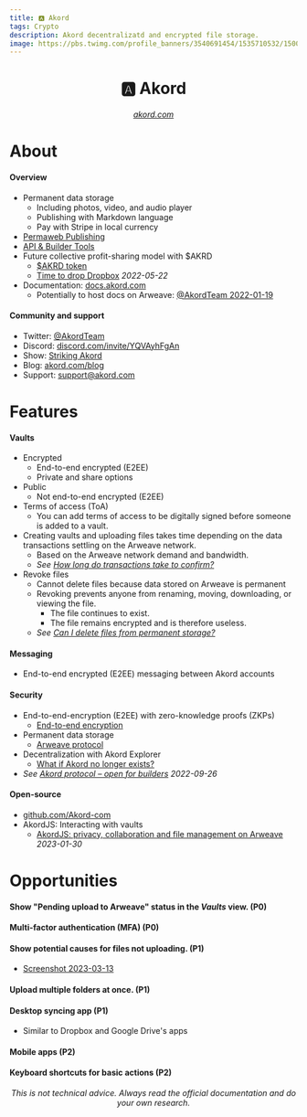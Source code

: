 ```yaml
---
title: 🅰 Akord
tags: Crypto
description: Akord decentralizatd and encrypted file storage.
image: https://pbs.twimg.com/profile_banners/3540691454/1535710532/1500x500
---
```


<h1 style="text-align: center;">🅰 Akord</h1>

<p style="text-align: center; 
          font-style: italic;">
    <a href="https://akord.com" target="_blank">akord.com</a>
</p>

# About

#### Overview

- Permanent data storage
    - Including photos, video, and audio player
    - Publishing with Markdown language
    - Pay with Stripe in local currency
- [Permaweb Publishing](https://akord.com/products/web-app)
- [API & Builder Tools](https://akord.com/products/api)
- Future collective profit-sharing model with $AKRD
    - [$AKRD token](https://docs.akord.com/overview/about/usdakrd-token)
    - [Time to drop Dropbox](https://akord.com/blog/time-to-drop-dropbox) *2022-05-22*
- Documentation: [docs.akord.com](https://docs.akord.com)
    - Potentially to host docs on Arweave: [@AkordTeam 2022-01-19](https://twitter.com/AkordTeam/status/1616076783757193218)

#### Community and support

- Twitter: [@AkordTeam](https://twitter.com/AkordTeam)
- Discord: [discord.com/invite/YQVAyhFgAn](https://discord.com/invite/YQVAyhFgAn)
- Show: [Striking Akord](https://pca.st/ovg8l9ep)
- Blog: [akord.com/blog](https://akord.com/blog)
- Support: [support@akord.com](mailto:support@akord.com)

# Features

#### Vaults

- Encrypted
    - End-to-end encrypted (E2EE)
    - Private and share options
- Public
    - Not end-to-end encrypted (E2EE)
- Terms of access (ToA)
    - You can add terms of access to be digitally signed before someone is added to a vault.
- Creating vaults and uploading files takes time depending on the data transactions settling on the Arweave network.
    - Based on the Arweave network demand and bandwidth.
    - *See [How long do transactions take to confirm?](https://docs.akord.com/v/app-docs/frequently-asked-questions/how-long-do-transactions-take-to-confirm)*
- Revoke files
    - Cannot delete files because data stored on Arweave is permanent
    - Revoking prevents anyone from renaming, moving, downloading, or viewing the file.
        - The file continues to exist.
        - The file remains encrypted and is therefore useless. 
    - *See [Can I delete files from permanent storage?](https://docs.akord.com/v/app-docs/frequently-asked-questions/can-i-delete-files-from-the-blockchain)*

#### Messaging

- End-to-end encrypted (E2EE) messaging between Akord accounts

#### Security

- End-to-end-encryption (E2EE) with zero-knowledge proofs (ZKPs)
    - [End-to-end encryption](https://docs.akord.com/learn/end-to-end-encryption)
- Permanent data storage
    - [Arweave protocol](https://docs.akord.com/v/app-docs/arweave/arweave-protocol)
- Decentralization with Akord Explorer
    - [What if Akord no longer exists?](https://docs.akord.com/v/app-docs/frequently-asked-questions/what-if-akord-no-longer-exists)
- *See [Akord protocol – open for builders](https://akord.com/blog/the-akord-protocol-open-for-builders) 2022-09-26*

#### Open-source

- [github.com/Akord-com](https://github.com/Akord-com)
- AkordJS: Interacting with vaults
    - [AkordJS: privacy, collaboration and file management on Arweave](https://akord.com/blog/akordjs-privacy-collaboration-and-file-management-on-arweave) *2023-01-30*

# Opportunities

#### Show "Pending upload to Arweave" status in the *Vaults* view. (P0)

#### Multi-factor authentication (MFA) (P0)

#### Show potential causes for files not uploading. (P1)

- [Screenshot 2023-03-13](https://drive.proton.me/urls/KQV6V4YCHM#cL8rBHUDdpMF)

#### Upload multiple folders at once. (P1)

#### Desktop syncing app (P1)

- Similar to Dropbox and Google Drive's apps

#### Mobile apps (P2)

#### Keyboard shortcuts for basic actions (P2)

<p style="text-align: center; font-style: italic">This is not technical advice. Always read the official documentation and do your own research.</p>